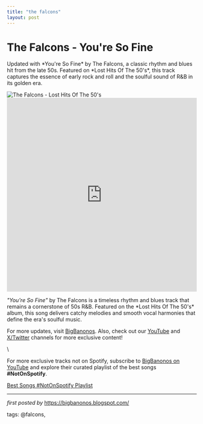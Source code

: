 ```yaml
---
title: "the falcons"
layout: post
---
```

<!-- Title of the Post -->
<h1 >The Falcons - You're So Fine</h1> <!-- Introductory Text -->
<p >Updated with *You're So Fine* by The Falcons, a classic rhythm and blues hit from the late 50s. Featured on *Lost Hits Of The 50's*, this track captures the essence of early rock and roll and the soulful sound of R&B in its golden era.</p> <!-- Featured Image -->
<div > <img src="https://encrypted-tbn0.gstatic.com/images?q=tbn:ANd9GcRkhzCq1UrsNzoOyetXzKdgS2GeBfgIiUbq4A&s" alt="The Falcons - Lost Hits Of The 50's" />
</div> <!-- YouTube Video Embed -->
<div > <iframe width="100%" height="514" src="https://www.youtube.com/embed/J8HNDaPV7Cc" title="THE FALCONS - 'YOU'RE SO FINE' (1959)" frameborder="0" allow="accelerometer; autoplay; clipboard-write; encrypted-media; gyroscope; picture-in-picture; web-share" referrerpolicy="strict-origin-when-cross-origin" allowfullscreen></iframe>
</div> <!-- Song Information -->
<div > <p><em>"You're So Fine"</em> by The Falcons is a timeless rhythm and blues track that remains a cornerstone of 50s R&B. Featured on the *Lost Hits Of The 50's* album, this song delivers catchy melodies and smooth vocal harmonies that define the era's soulful music.</p>
</div> <!-- Footer Links -->
<div > <p>For more updates, visit <a href="https://bigbanonos.blogspot.com/" target="_blank">BigBanonos</a>. Also, check out our <a href="https://www.youtube.com/@BigBanonos" target="_blank">YouTube</a> and <a href="https://x.com/bigbanonos" target="_blank">X/Twitter</a> channels for more exclusive content!</p>
</div>
\

<!--Subscribe and Playlist Links-->
<div>
    <p>For more exclusive tracks not on Spotify, subscribe to <a href="https://www.youtube.com/@BigBanonos" target="_blank">BigBanonos on YouTube</a> and explore their curated playlist of the best songs <strong>#NotOnSpotify</strong>.</p>
    <p><a href="https://www.youtube.com/playlist?list=PLtuNtuTatqI0kFahUCbtbfenC_ET5O_tr" target="_blank">Best Songs #NotOnSpotify Playlist<br /></a></p></div>

<hr />

<p><em>first posted by</em> <a href="https://bigbanonos.blogspot.com/" rel="noopener" target="_new">https://bigbanonos.blogspot.com/</a></p>

<p>tags: @falcons,</p>
